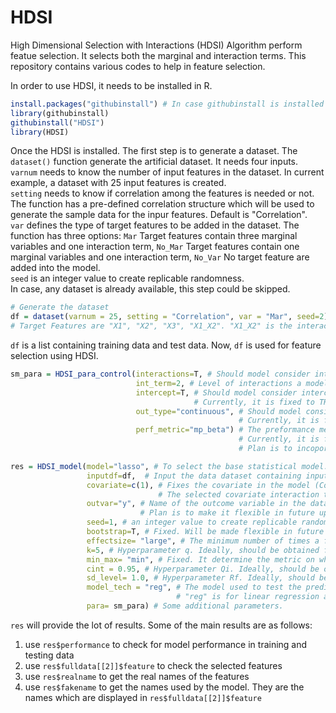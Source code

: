 # HDSI
High Dimensional Selection with Interactions (HDSI) Algorithm perform featue selection. It selects both the marginal and interaction terms. This repository contains various codes to help in feature selection.

In order to use HDSI, it needs to be installed in R. 
```R
install.packages("githubinstall") # In case githubinstall is installed
library(githubinstall)
githubinstall("HDSI")
library(HDSI)
```
Once the HDSI is installed. The first step is to generate a dataset. The `dataset()` function generate the artificial dataset. It needs four inputs.<br />
`varnum` needs to know the number of input features in the dataset. In current example, a dataset with 25 input features is created.<br /> `setting` needs to know if correlation among the features is needed or not. The function has a pre-defined correlation structure which will be used to generate the sample data for the inpur features. Default is "Correlation".<br />`var` defines the type of target features to be added in the dataset. The function has three options: `Mar` Target features contain three marginal variables and one interaction term, `No_Mar` Target features contain one marginal variables and one interaction term, `No_Var` No target feature are added into the model.<br />
`seed` is an integer value to create replicable randomness.<br />In case, any dataset is already available, this step could be skipped.
```R
# Generate the dataset
df = dataset(varnum = 25, setting = "Correlation", var = "Mar", seed=2)
# Target Features are "X1", "X2", "X3", "X1_X2". "X1_X2" is the interaction term.
```
`df` is a list containing training data and test data. Now, `df` is used for feature selection using HDSI.
```R
sm_para = HDSI_para_control(interactions=T, # Should model consider interaction terms. Currently, it is fixed to TRUE. Plan is to make it flexible in future updates.
                            int_term=2, # Level of interactions a model should consider. Currently, it is fixed to 2. Plan is to make it flexible in future updates.
                            intercept=T, # Should model consider intercept term during statistical model preparation. 
                                         # Currently, it is fixed to TRUE. Plan is to make it flexible in future updates.
                            out_type="continuous", # Should model consider "continuous" outcome or "survival" outcome. 
                                                   # Currently, it is fixed to "continuous". Plan is to make it flexible in future updates.
                            perf_metric="mp_beta") # The preformance metric of a statistical model. 
                                                   # Currently, it is fixed at "mp_beta" to consider both the model and feature performance.
                                                   # Plan is to incoporate only model performance ("mp") option and only feature performance ("beta") option. 

res = HDSI_model(model="lasso", # To select the base statistical model. Options are c("lasso", "alasso", "reg") 
                 inputdf=df,  # Input the data dataset containing input features and outcome variable. 
                 covariate=c(1), # Fixes the covariate in the model (Control). 
                                 # The selected covariate interaction terms are not considered and is present in all statistical models.
                 outvar="y", # Name of the outcome variable in the dataset. Currently, outcome variable name must be "y". 
                             # Plan is to make it flexible in future updates.
                 seed=1, # an integer value to create replicable randomness.
                 bootstrap=T, # Fixed. Will be made flexible in future iteration
                 effectsize= "large", # The minimum number of times a feature should be sampled. "large" means 13, "medium" means 32 and "small" means 200.
                 k=5, # Hyperparameter q. Ideally, should be obtained from optimisation.
                 min_max= "min", # Fixed. It determine the metric on which model performance cut-off value is applied.
                 cint = 0.95, # Hyperparameter Qi. Ideally, should be obtained from optimisation.
                 sd_level= 1.0, # Hyperparameter Rf. Ideally, should be obtained from optimisation.
                 model_tech = "reg", # The model used to test the predictive performance of the selected features. 
                                     # "reg" is for linear regression and "ridge" penalised L2- regularisation. 
                 para= sm_para) # Some additional parameters.
```
`res` will provide the lot of results. Some of the main results are as follows:
1) use `res$performance` to check for model performance in training and testing data
2) use `res$fulldata[[2]]$feature` to check the selected features
3) use `res$realname` to get the real names of the features
4) use `res$fakename` to get the names used by the model. They are the names which are displayed in `res$fulldata[[2]]$feature`

